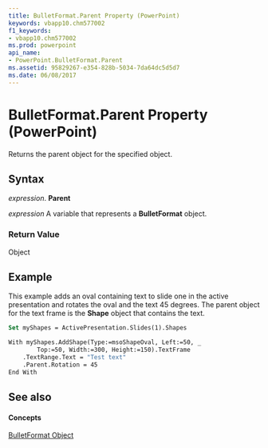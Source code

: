```yaml
---
title: BulletFormat.Parent Property (PowerPoint)
keywords: vbapp10.chm577002
f1_keywords:
- vbapp10.chm577002
ms.prod: powerpoint
api_name:
- PowerPoint.BulletFormat.Parent
ms.assetid: 95829267-e354-828b-5034-7da64dc5d5d7
ms.date: 06/08/2017
---
```



# BulletFormat.Parent Property (PowerPoint)

Returns the parent object for the specified object.


## Syntax

 _expression_. **Parent**

 _expression_ A variable that represents a **BulletFormat** object.


### Return Value

Object


## Example

This example adds an oval containing text to slide one in the active presentation and rotates the oval and the text 45 degrees. The parent object for the text frame is the **Shape** object that contains the text.


```vb
Set myShapes = ActivePresentation.Slides(1).Shapes

With myShapes.AddShape(Type:=msoShapeOval, Left:=50, _
        Top:=50, Width:=300, Height:=150).TextFrame
    .TextRange.Text = "Test text"
    .Parent.Rotation = 45
End With
```


## See also


#### Concepts


[BulletFormat Object](bulletformat-object-powerpoint.md)

